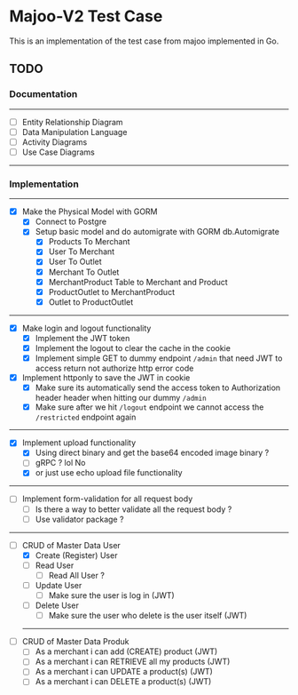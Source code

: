 # Majoo-V2 Test Case

This is an implementation of the test case from majoo implemented in Go. 

## TODO

### Documentation
---
- [ ] Entity Relationship Diagram
- [ ] Data Manipulation Language
- [ ] Activity Diagrams
- [ ] Use Case Diagrams

---
### Implementation
---

- [x] Make the Physical Model with GORM 
  - [x] Connect to Postgre
  - [x] Setup basic model and do automigrate with GORM db.Automigrate
    - [x] Products To Merchant 
    - [x] User To Merchant
    - [x] User To Outlet
    - [x] Merchant To Outlet
    - [x] MerchantProduct Table to Merchant and Product
    - [x] ProductOutlet to MerchantProduct
    - [x] Outlet to ProductOutlet   
-----
- [x] Make login and logout functionality 
  - [x] Implement the JWT token
  - [x] Implement the logout to clear the cache in the cookie
  - [x] Implement simple GET to dummy endpoint `/admin` that need JWT to access return not authorize http error code
- [x] Implement httponly to save the JWT in cookie 
  - [x] Make sure its automatically send the access token to Authorization header header when hitting our dummy `/admin` 
  - [x] Make sure after we hit `/logout` endpoint we cannot access the `/restricted` endpoint again

----  
- [x] Implement upload functionality
  - [x] Using direct binary and get the base64 encoded image binary ?
  - [ ] gRPC ? lol No 
  - [x] or just use echo upload file functionality

----
- [ ] Implement form-validation for all request body
  - [ ] Is there a way to better validate all the request body ? 
  - [ ] Use validator package ?
 
----
- [ ] CRUD of Master Data User
  - [x] Create (Register) User
  - [ ] Read User 
    - [ ] Read All User ? 
  - [ ] Update User
    - [ ] Make sure the user is log in (JWT)
  - [ ] Delete User
    - [ ] Make sure the user who delete is the user itself (JWT)
  ---
- [ ] CRUD of Master Data Produk
  - [ ] As a merchant i can add (CREATE) product (JWT)
  - [ ] As a merchant i can RETRIEVE all my products (JWT)
  - [ ] As a merchant i can UPDATE a product(s) (JWT)
  - [ ] As a merchant i can DELETE a product(s)  (JWT)